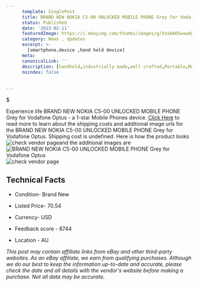 ```yaml
---
      template: SinglePost
      title: BRAND NEW NOKIA C5-00 UNLOCKED MOBILE PHONE Grey for Vodafone Optus
      status: Published
      date: '2023-02-11'
      featuredImage: https://i.ebayimg.com/thumbs/images/g/XzoAAOSwvwdgtvoK/s-l225.jpg
      category: News , Updates
      excerpt: >-
        [smartphone,device ,hand held device]
      meta:
      canonicalLink: ''
      description: [handheld,industrially made,well crafted,Portable,Mobile,Compact,Convenient,Lightweight,Maneuverable,Man-portable,Miniature,Carriable,Hand-held,Light,Holdable,Transportable,Mobile device,Pocket-sized,On-the-go,Wireless,Cordless,Compact size,Convenient size, smartphone,device ,hand held device]
      noindex: false
      
        
---
```

$

Experience life BRAND NEW NOKIA C5-00 UNLOCKED MOBILE PHONE Grey for Vodafone Optus - a 1-star Mobile Phones device. [Click Here](https://www.ebay.com/itm/131853165783?hash=item1eb30fa4d7%3Ag%3AXzoAAOSwvwdgtvoK&mkevt=1&mkcid=1&mkrid=711-53200-19255-0&campid=%253CePNCampaignId%253E&customid=%253CreferenceId%253E&toolid=10049) to read more to learn about the shipping costs and additional image urls for the BRAND NEW NOKIA C5-00 UNLOCKED MOBILE PHONE Grey for Vodafone Optus. Shipping cost is undefined. Here is how the product looks ![check vendor page](https://i.ebayimg.com/thumbs/images/g/XzoAAOSwvwdgtvoK/s-l225.jpg)and the additional images are![BRAND NEW NOKIA C5-00 UNLOCKED MOBILE PHONE Grey for Vodafone Optus](https://i.ebayimg.com/images/g/XzoAAOSwvwdgtvoK/s-l1600.jpg)![check vendor page](https://origin-galleryplus.ebayimg.com/ws/web/131853165783_2_0_1/225x225.jpg,https://origin-galleryplus.ebayimg.com/ws/web/131853165783_3_0_1/225x225.jpg,https://origin-galleryplus.ebayimg.com/ws/web/131853165783_4_0_1/225x225.jpg,https://origin-galleryplus.ebayimg.com/ws/web/131853165783_5_0_1/225x225.jpg,https://origin-galleryplus.ebayimg.com/ws/web/131853165783_6_0_1/225x225.jpg,https://origin-galleryplus.ebayimg.com/ws/web/131853165783_7_0_1/225x225.jpg,https://origin-galleryplus.ebayimg.com/ws/web/131853165783_8_0_1/225x225.jpg,https://origin-galleryplus.ebayimg.com/ws/web/131853165783_9_0_1/225x225.jpg,https://origin-galleryplus.ebayimg.com/ws/web/131853165783_10_0_1/225x225.jpg,https://origin-galleryplus.ebayimg.com/ws/web/131853165783_11_0_1/225x225.jpg)



 ## Technical Facts 



     
      

 - Condition- Brand New 


      

 - Listed Price- 70.54 


      

 - Currency- USD 


      

 - Feedback score - 8744 


      

 - Location - AU 


      
      

 *_This post may contain affiliate links from eBay and other third-party websites. As an eBay affiliate, we earn from qualifying purchases. Although we do our best to keep the information up-to-date and accurate, please check the date and all details with the vendor's website before making a purchase. Not all data may be accurate._*






